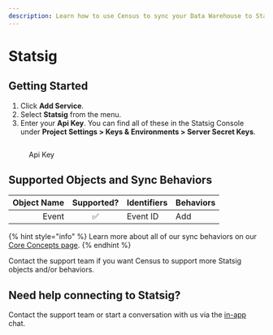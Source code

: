 ```yaml
---
description: Learn how to use Census to sync your Data Warehouse to Statsig.
---
```


# Statsig

## Getting Started

1. Click **Add Service**.
2. Select **Statsig** from the menu.
3. Enter your **Api Key**. You can find all of these in the Statsig Console under **Project Settings > Keys & Environments > Server Secret Keys**.

<figure><img src="../.gitbook/assets/statsig_api_key.png" alt=""><figcaption><p>Api Key</p></figcaption></figure>

## Supported Objects and Sync Behaviors <a href="#supported-objects-and-sync-behaviors" id="supported-objects-and-sync-behaviors"></a>

| **Object Name** | **Supported?** | **Identifiers**  | **Behaviors** |
| --------------: | :------------: | ---------------- |---------------|
| Event | ✅ | Event ID | Add           |

{% hint style="info" %}
Learn more about all of our sync behaviors on our [Core Concepts page](../basics/core-concept/#the-different-sync-behaviors).
{% endhint %}

Contact the support team if you want Census to support more Statsig objects and/or behaviors.

## Need help connecting to Statsig?

Contact the support team or start a conversation with us via the [in-app](https://app.getcensus.com) chat.
